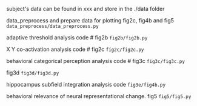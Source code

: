 subject's data can be found in xxx and store in the ./data folder

data_preprocess and prepare data for plotting fig2c, fig4b and fig5
`data_preprocess/data_preprocess.py`


adaptive threshold analysis code  # fig2b
`fig2b/fig2b.py`


X Y co-activation analysis code  # fig2c
`fig2c/fig2c.py`


behavioral categorical perception analysis code  # fig3c
`fig3c/fig3c.py`


fig3d
`fig3d/fig3d.py`


hippocampus subfield integration analysis code
`fig3e/fig4b.py`


behavioral relevance of neural representational change. fig5
`fig5/fig5.py`